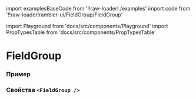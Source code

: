 import examplesBaseCode from '!!raw-loader!./examples'
import code from '!!raw-loader!rambler-ui/FieldGroup/FieldGroup'

import Playground from 'docs/src/components/Playground'
import PropTypesTable from 'docs/src/components/PropTypesTable'

# FieldGroup

### Пример
<Playground code={examplesBaseCode} />

### Свойства `<FieldGroup />`
<PropTypesTable code={code} />
